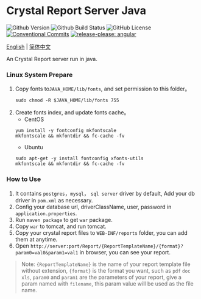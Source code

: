 # Crystal Report Server Java

![Github Version](https://img.shields.io/github/v/release/hks2002/crystal-report-server-java?display_name=release)
![Github Build Status](https://img.shields.io/github/actions/workflow/status/hks2002/crystal-report-server-java/Build.yml)
![GitHub License](https://img.shields.io/github/license/hks2002/crystal-report-server-java)
[![Conventional Commits](https://img.shields.io/badge/Conventional%20Commits-1.0.0-yellow.svg)](https://conventionalcommits.org)
[![release-please: angular](https://img.shields.io/badge/release--please-angular-e10079??style=flat&logo=google)](https://github.com/google-github-actions/release-please-action)

[English](./README.md) | [简体中文](./README.zh-cn.md)

An Crystal Report server run in java.

### Linux System Prepare

1. Copy fonts to`JAVA_HOME/lib/fonts`, and set permission to this folder。
    ```
    sudo chmod -R $JAVA_HOME/lib/fonts 755
    ```
2. Create fonts index, and update fonts cache。
    - CentOS
    ```
    yum install -y fontconfig mkfontscale
    mkfontscale && mkfontdir && fc-cache -fv
    ```
    - Ubuntu
    ```
    sudo apt-get -y install fontconfig xfonts-utils
    mkfontscale && mkfontdir && fc-cache -fv
    ```

### How to Use

1. It contains `postgres`，`mysql`， `sql server` driver by default, Add your db driver in `pom.xml` as necessary.
2. Config your database url, driverClassName, user, password in `application.properties`.
3. Run `maven package` to get `war` package.
4. Copy `war` to tomcat, and run tomcat.
5. Copy your crystal report files to `WEB-INF/reports` folder, you can add them at anytime.
6. Open `http://server:port/Report/{ReportTemplateName}/{format}?param0=val0&param1=val1` in browser, you can see your report.

> Note: `{ReportTemplateName}` is the name of your report template file without extension, `{format}` is the format you want, such as `pdf` `doc` `xls`, `param0` and `param1` are the parameters of your report, give a param named with `filename`, this param value will be used as the file name.
